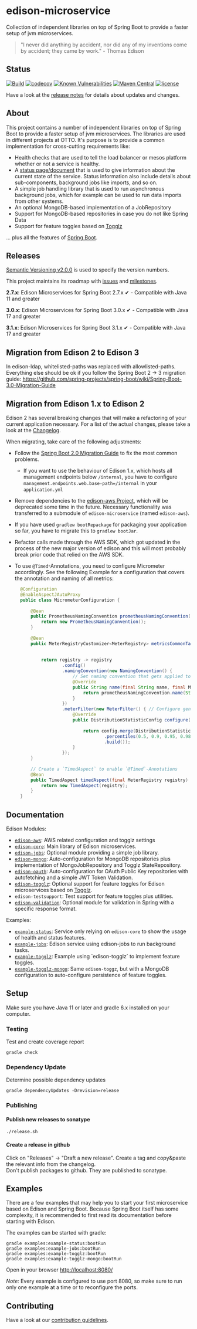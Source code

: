 # edison-microservice

Collection of independent libraries on top of Spring Boot to provide a faster setup of jvm microservices.

> "I never did anything by accident, nor did any of my inventions come by accident; they came by work." - Thomas Edison

## Status

[![Build](https://github.com/otto-de/edison-microservice/workflows/Build/badge.svg?branch=master)](https://github.com/otto-de/edison-microservice/actions?query=workflow%3ABuild)
[![codecov](https://codecov.io/gh/otto-de/edison-microservice/branch/master/graph/badge.svg)](https://codecov.io/gh/otto-de/edison-microservice)
[![Known Vulnerabilities](https://snyk.io/test/github/otto-de/edison-microservice/badge.svg)](https://snyk.io/test/github/otto-de/edison-microservice)
[![Maven Central](https://img.shields.io/maven-central/v/de.otto.edison/edison-core?label=maven-central)](https://search.maven.org/search?q=g:de.otto%20a:edison-core%20v:RELEASE%20p:jar)
[![license](https://img.shields.io/github/license/otto-de/edison-microservice.svg)](./LICENSE)

Have a look at the [release notes](CHANGELOG.md) for details about updates and changes.

## About

This project contains a number of independent libraries on top of Spring Boot to provide a faster setup of jvm microservices.
The libraries are used in different projects at OTTO.
It's purpose is to provide a common implementation for cross-cutting requirements like:

* Health checks that are used to tell the load balancer or mesos platform whether or not a service is healthy.
* A [status page/document](https://github.com/otto-de/edison-microservice/tree/master/edison-core) that is used to give information about the current state of the service. Status information also include details about sub-components, background jobs like imports, and so on.
* A simple job handling library that is used to run asynchronous background jobs, which for example can be used to run data imports from other systems.
* An optional MongoDB-based implementation of a JobRepository
* Support for MongoDB-based repositories in case you do not like Spring Data
* Support for feature toggles based on [Togglz](https://www.togglz.org/)

... plus all the features of [Spring Boot](http://projects.spring.io/spring-boot/).


## Releases

[Semantic Versioning v2.0.0](http://semver.org/spec/v2.0.0.html) is used to specify the version numbers.

This project maintains its roadmap with [issues](https://github.com/otto-de/edison-microservice/issues) and [milestones](https://github.com/otto-de/edison-microservice/milestones).

**2.7.x**: Edison Microservices for Spring Boot 2.7.x &#10004; - Compatible with Java 11 and greater

**3.0.x**: Edison Microservices for Spring Boot 3.0.x &#10004; - Compatible with Java 17 and greater

**3.1.x**: Edison Microservices for Spring Boot 3.1.x &#10004; - Compatible with Java 17 and greater

## Migration from Edison 2 to Edison 3

In edison-ldap, whitelisted-paths was replaced with allowlisted-paths.
Everything else should be ok if you follow the Spring Boot 2 -> 3 migration guide:
https://github.com/spring-projects/spring-boot/wiki/Spring-Boot-3.0-Migration-Guide

## Migration from Edison 1.x to Edison 2

Edison 2 has several breaking changes that will make a refactoring of your current application necessary. For a list of
the actual changes, please take a look at the [Changelog](CHANGELOG.md).

When migrating, take care of the following adjustments:

* Follow the [Spring Boot 2.0 Migration Guide](https://github.com/spring-projects/spring-boot/wiki/Spring-Boot-2.0-Migration-Guide)
  to fix the most common problems.
    * If you want to use the behaviour of Edison 1.x, which hosts all management endpoints below `/internal`, you have to 
      configure `management.endpoints.web.base-path=/internal` in your `application.yml`
* Remove dependencies to the [edison-aws Project](https://github.com/otto-de/edison-aws), which will be deprecated some time in the future. 
  Necessary functionality was transferred to a submodule of `edison-microservice` (named `edison-aws`).
* If you have used `gradlew bootRepackage` for packaging your application so far, you have to migrate this to `gradlew bootJar`.
* Refactor calls made through the AWS SDK, which got updated in the process of the new major version of edison and this
  will most probably break prior code that relied on the AWS SDK.
* To use `@Timed`-Annotations, you need to configure Micrometer accordingly. See the following Example for a configuration that
  covers the annotation and naming of all metrics:
  
  ```java
    @Configuration
    @EnableAspectJAutoProxy
    public class MicrometerConfiguration {
    
        @Bean
        public PrometheusNamingConvention prometheusNamingConvention() {
            return new PrometheusNamingConvention();
        }
    
        @Bean
        public MeterRegistryCustomizer<MeterRegistry> metricsCommonTags(@Value("${service.vertical}") final String vertical,
                                                                        @Value("${service.name}") final String serviceName,
                                                                        final PrometheusNamingConvention prometheusNamingConvention) {
            return registry -> registry
                    .config()
                    .namingConvention(new NamingConvention() { 
                        // Set naming convention that gets applied to all metrics, in this  example explicitly using a Prometheus naming convention
                        @Override
                        public String name(final String name, final Meter.Type type, final String baseUnit) {
                            return prometheusNamingConvention.name(String.format("%s.%s.%s", vertical, serviceName, name), type, baseUnit);
                        }
                    })
                    .meterFilter(new MeterFilter() { // Configure generally applicable configurations, like percentiles
                        @Override
                        public DistributionStatisticConfig configure(final Meter.Id id,
                                                                     final DistributionStatisticConfig config) {
                            return config.merge(DistributionStatisticConfig.builder()
                                    .percentiles(0.5, 0.9, 0.95, 0.98, 0.99, 0.999)
                                    .build());
                        }
                    });
        }
    
        // Create a `TimedAspect` to enable `@Timed`-Annotations
        @Bean
        public TimedAspect timedAspect(final MeterRegistry registry) {
            return new TimedAspect(registry);
        }
    }

  ```


## Documentation

Edison Modules:
* [`edison-aws`](edison-auth-aws/README.md): AWS related configuration and togglz settings
* [`edison-core`](edison-core/README.md): Main library of Edison microservices.
* [`edison-jobs`](edison-jobs/README.md): Optional module providing a simple job library.
* [`edison-mongo`](edison-mongo/README.md): Auto-configuration for MongoDB repositories plus implementation of MongoJobRepository and Togglz StateRepository.
* [`edison-oauth`](edison-oauth/README.md): Auto-configuration for OAuth Public Key repositories with autofetching and a simple JWT Token Validation.
* [`edison-togglz`](edison-togglz/README.md): Optional support for feature toggles for Edison microservices based on [Togglz](https://www.togglz.org/).
* `edison-testsupport`: Test support for feature toggles plus utilities.
* [`edison-validation`](edison-validation/README.md): Optional module for validation in Spring with a specific response format.

Examples:
* [`example-status`](examples/example-status): Service only relying on `edison-core` to show the usage of health and status features. 
* [`example-jobs`](examples/example-jobs): Edison service using edison-jobs to run background tasks. 
* [`example-togglz`](examples/example-togglz): Example using `edison-togglz´ to implement feature toggles.
* [`example-togglz-mongo`](examples/example-togglz-mongo): Same `edison-toggz`, but with a MongoDB configuration to auto-configure persistence of feature toggles.


## Setup

Make sure you have Java 11 or later and gradle 6.x installed on your computer.

### Testing

Test and create coverage report

    gradle check

### Dependency Update

Determine possible dependency updates

    gradle dependencyUpdates -Drevision=release

### Publishing

#### Publish new releases to sonatype

    ./release.sh

#### Create a release in github
Click on "Releases" -> "Draft a new release". Create a tag and copy&paste the relevant info from the changelog.<br/>
Don't publish packages to github. They are published to sonatype.

## Examples

There are a few examples that may help you to start your first microservice based
on Edison and Spring Boot. Because Spring Boot itself has some complexity, it is
recommended to first read its documentation before starting with Edison.

The examples can be started with gradle:

    gradle examples:example-status:bootRun
    gradle examples:example-jobs:bootRun
    gradle examples:example-togglz:bootRun
    gradle examples:example-togglz-mongo:bootRun

Open in your browser [http://localhost:8080/](http://localhost:8080/)

*Note:* Every example is configured to use port 8080, so make sure to run only one example at a time or to reconfigure
the ports.


## Contributing

Have a look at our [contribution guidelines](CONTRIBUTING.md).
